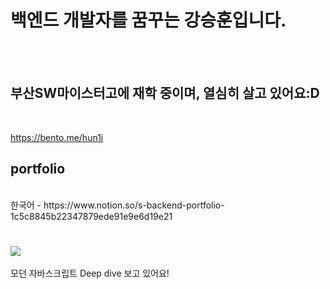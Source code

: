 <h1>백엔드 개발자를 꿈꾸는 강승훈입니다.</h1>
<br><br>
<h2>부산SW마이스터고에 재학 중이며, 열심히 살고 있어요:D</h2><br> 

https://bento.me/hun1i


<h2>portfolio</h2><br />
한국어  - https://www.notion.so/s-backend-portfolio-1c5c8845b22347879ede91e9e6d19e21<br />
<br />
<h3><a href="https://www.instagram.com/s.hoon__e/"><img src="https://img.shields.io/badge/Instagram-F557DA?style=flat-square&logo=instagram&logoColor=white"></a></h3> 



모던 자바스크립트 Deep dive 보고 있어요!


   
  
 
 
  
